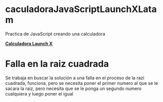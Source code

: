 # caculadoraJavaScriptLaunchXLatam

Practica de JavaScript creando una calculadora

**[Calculadora Launch X](https://lamazorca.github.io/caculadoraJavaScriptLaunchXLatam/)**

# Falla en la raiz cuadrada

Se trabaja en buscar la solución a una falla en el proceso de la razi cuadrada, funciona, pero se necesita poner el primer numero al que se le sacara la raiz, pero necesita que se le ponga un segundo numero cualquiera y luego poner el igual 
